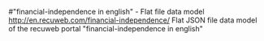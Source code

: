 #"financial-independence in english" - Flat file data model
http://en.recuweb.com/financial-independence/
Flat JSON file data model of the recuweb portal "financial-independence in english"
